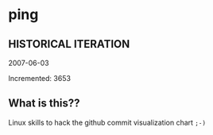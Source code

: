 # ping

## HISTORICAL ITERATION
2007-06-03

Incremented: 3653

## What is this?? 
Linux skills to hack the github commit visualization chart `;-)`
